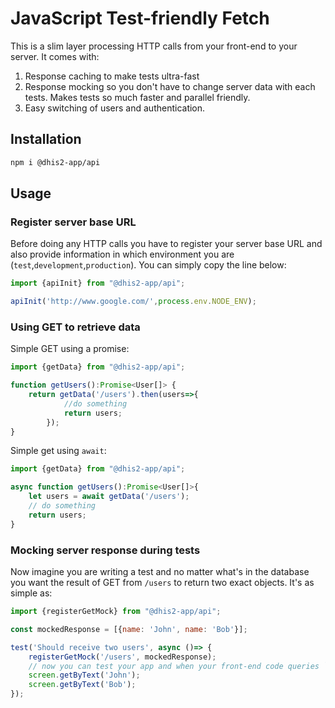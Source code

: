 # JavaScript Test-friendly Fetch

This is a slim layer processing HTTP calls from your front-end to your server.
It comes with:
1. Response caching to make tests ultra-fast
2. Response mocking so you don't have to change server data with each tests. Makes tests so much faster and parallel friendly.
3. Easy switching of users and authentication.

## Installation
```bash
npm i @dhis2-app/api
```

## Usage

### Register server base URL
Before doing any HTTP calls you have to register your server base URL and also provide information in which environment you are (`test`,`development`,`production`). You can simply copy the line below:
```javascript
import {apiInit} from "@dhis2-app/api";

apiInit('http://www.google.com/',process.env.NODE_ENV);
```

### Using GET to retrieve data

Simple GET using a promise:
```javascript
import {getData} from "@dhis2-app/api";

function getUsers():Promise<User[]> {
    return getData('/users').then(users=>{
            //do something
            return users;
        });
}
```

Simple get using `await`:
```javascript
import {getData} from "@dhis2-app/api";

async function getUsers():Promise<User[]>{
    let users = await getData('/users');
    // do something
    return users;
}
```

### Mocking server response during tests
Now imagine you are writing a test and no matter what's in the database you want the result of GET from `/users` to return two exact objects. It's as simple as:
```javascript
import {registerGetMock} from "@dhis2-app/api";

const mockedResponse = [{name: 'John', name: 'Bob'}];

test('Should receive two users', async ()=> {
    registerGetMock('/users', mockedResponse);
    // now you can test your app and when your front-end code queries `/users` it will receive the `mockedResponse` from above
    screen.getByText('John');
    screen.getByText('Bob');
});
```